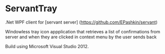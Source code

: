ServantTray
===========

.Net WPF client for [servant server] (https://github.com/EPashkin/servant)

Windowless tray icon appplication that
retrieves a list of confirmations from server
and when they are clicked in context menu by the user sends back

Build using Microsoft Visual Studio 2012.
